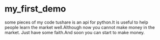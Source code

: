 # my_first_demo
some pieces of my code 
tushare is an api for python.It is useful to help people learn the market well.Although now you cannot make money in the market.
Just have some faith.And soon you can start to make money.
